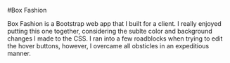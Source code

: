 #Box Fashion

Box Fashion is a Bootstrap web app that I built for a client. I really enjoyed putting this one together, considering the sublte color and background changes I made to the CSS. I ran into a few roadblocks when trying to edit the hover buttons, however, I overcame all obsticles in an expeditious manner.
